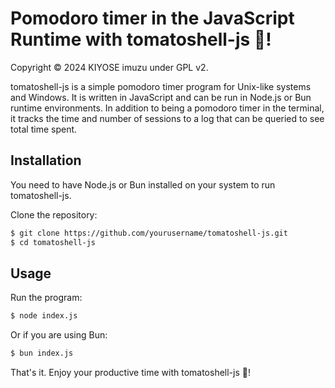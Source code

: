 # Pomodoro timer in the JavaScript Runtime with tomatoshell-js 🍅!

Copyright © 2024 KIYOSE imuzu under GPL v2.

tomatoshell-js is a simple pomodoro timer program for Unix-like systems and Windows. It is written in JavaScript and can be run in Node.js or Bun runtime environments. In addition to being a pomodoro timer in the terminal, it tracks the time and number of sessions to a log that can be queried to see total time spent.

## Installation

You need to have Node.js or Bun installed on your system to run tomatoshell-js.

Clone the repository:

```bash
$ git clone https://github.com/yourusername/tomatoshell-js.git
$ cd tomatoshell-js
```

## Usage

Run the program:

```bash
$ node index.js
```

Or if you are using Bun:

```bash
$ bun index.js
```

That's it. Enjoy your productive time with tomatoshell-js 🍅!